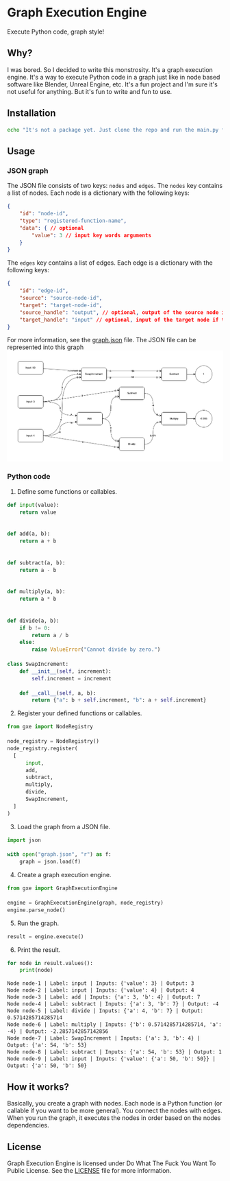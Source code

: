 # Graph Execution Engine
Execute Python code, graph style!

## Why?
I was bored. So I decided to write this monstrosity. It's a graph execution engine. It's a way to execute Python code in a graph just like in node based software like Blender, Unreal Engine, etc. It's a fun project and I'm sure it's not useful for anything. But it's fun to write and fun to use.

## Installation
```bash
echo "It's not a package yet. Just clone the repo and run the main.py file."
```

## Usage
### JSON graph
The JSON file consists of two keys: `nodes` and `edges`. The `nodes` key contains a list of nodes. Each node is a dictionary with the following keys:
```json
{
    "id": "node-id",
    "type": "registered-function-name",
    "data": { // optional
        "value": 3 // input key words arguments
    }
}
```
The `edges` key contains a list of edges. Each edge is a dictionary with the following keys:
```json
{
    "id": "edge-id",
    "source": "source-node-id",
    "target": "target-node-id",
    "source_handle": "output", // optional, output of the source node if the source node has multiple outputs (dictionary)
    "target_handle": "input" // optional, input of the target node if the target node has multiple inputs
}
```
For more information, see the [graph.json](graph.json) file. The JSON file can be represented into this graph ![graph](graph.png)
### Python code
1. Define some functions or callables.
```python
def input(value):
    return value


def add(a, b):
    return a + b


def subtract(a, b):
    return a - b


def multiply(a, b):
    return a * b


def divide(a, b):
    if b != 0:
        return a / b
    else:
        raise ValueError("Cannot divide by zero.")

class SwapIncrement:
    def __init__(self, increment):
        self.increment = increment

    def __call__(self, a, b):
        return {"a": b + self.increment, "b": a + self.increment}
```
2. Register your defined functions or callables.
```python
from gxe import NodeRegistry

node_registry = NodeRegistry()
node_registry.register(
  [
      input,
      add,
      subtract,
      multiply,
      divide,
      SwapIncrement,
  ]
)
```
3. Load the graph from a JSON file.
```python
import json

with open("graph.json", "r") as f:
    graph = json.load(f)
```
4. Create a graph execution engine.
```python
from gxe import GraphExecutionEngine

engine = GraphExecutionEngine(graph, node_registry)
engine.parse_node()
```
5. Run the graph.
```python
result = engine.execute()
```
6. Print the result.
```python
for node in result.values():
    print(node)
```
```
Node node-1 | Label: input | Inputs: {'value': 3} | Output: 3
Node node-2 | Label: input | Inputs: {'value': 4} | Output: 4
Node node-3 | Label: add | Inputs: {'a': 3, 'b': 4} | Output: 7
Node node-4 | Label: subtract | Inputs: {'a': 3, 'b': 7} | Output: -4
Node node-5 | Label: divide | Inputs: {'a': 4, 'b': 7} | Output: 0.5714285714285714
Node node-6 | Label: multiply | Inputs: {'b': 0.5714285714285714, 'a': -4} | Output: -2.2857142857142856
Node node-7 | Label: SwapIncrement | Inputs: {'a': 3, 'b': 4} | Output: {'a': 54, 'b': 53}
Node node-8 | Label: subtract | Inputs: {'a': 54, 'b': 53} | Output: 1
Node node-9 | Label: input | Inputs: {'value': {'a': 50, 'b': 50}} | Output: {'a': 50, 'b': 50}
```

## How it works?
Basically, you create a graph with nodes. Each node is a Python function (or callable if you want to be more general). You connect the nodes with edges. When you run the graph, it executes the nodes in order based on the nodes dependencies.

## License
Graph Execution Engine is licensed under Do What The Fuck You Want To Public License. See the [LICENSE](LICENSE) file for more information.
